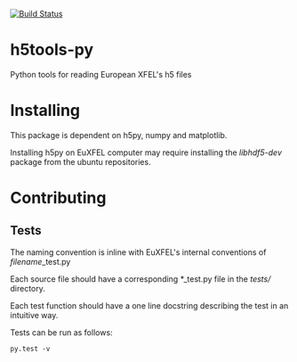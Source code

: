 [![Build Status](https://travis-ci.org/European-XFEL/h5tools-py.svg?branch=master)](https://travis-ci.org/European-XFEL/h5tools-py)

# h5tools-py
Python tools for reading European XFEL's h5 files


Installing
==========
This package is dependent on h5py, numpy and matplotlib.

Installing h5py on EuXFEL computer may require installing the *libhdf5-dev*
package from the ubuntu repositories.

Contributing
===========

Tests
-----
The naming convention is inline with EuXFEL's internal conventions
of *filename*_test.py

Each source file should have a corresponding *_test.py file in the *tests/*
directory.

Each test function should have a one line docstring describing the test in an
intuitive way.

Tests can be run as follows:

    py.test -v

